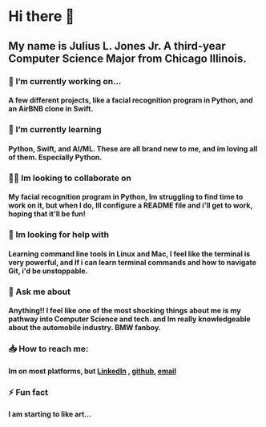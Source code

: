 # Hi there 👋 

## My name is Julius L. Jones Jr. A  third-year Computer Science Major from Chicago Illinois. 

### 🔭 I’m currently working on...
#### A few different projects, like a facial recognition program in Python, and an AirBNB clone in Swift.

### 🌱 I’m currently learning 
#### Python, Swift, and AI/ML. These are all brand new to me, and im loving all of them. Especially Python.

### 🕺🏾 Im looking to collaborate on
#### My facial recognition program in Python, Im struggling to find time to work on it, but when I do, Ill configure a README file and i'll get to work, hoping that it'll be fun!

### 🤔 Im looking for help with
#### Learning command line tools in Linux and Mac, I feel like the terminal is very powerful, and If i can learn terminal commands and how to navigate Git, i'd be unstoppable.

### 💬 Ask me about
#### Anything!! I feel like one of the most shocking things about me is my pathway into Computer Science and tech. and Im really knowledgeable about the automobile industry. BMW fanboy.

### 📥 How to reach me:
#### Im on most platforms, but [LinkedIn](https://www.linkedin.com/in/juliusljonesjr?lipi=urn%3Ali%3Apage%3Ad_flagship3_profile_view_base_contact_details%3BjAVsMSykQpu5nZvvhgSi%2Bw%3D%3D) , [github](https://github.com/jlwj22), [email](Juliuslwj22@gmail.com)

### ⚡️ Fun fact
#### I am starting to like art... 

